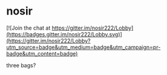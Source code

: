 # nosir

[![Join the chat at https://gitter.im/nosir222/Lobby](https://badges.gitter.im/nosir222/Lobby.svg)](https://gitter.im/nosir222/Lobby?utm_source=badge&utm_medium=badge&utm_campaign=pr-badge&utm_content=badge)

three bags?
